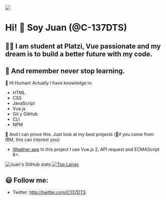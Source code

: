 ![](https://miro.medium.com/max/3200/1*OF0xEMkWBv-69zvmNs6RDQ.gif)
# Hi! 👋 Soy Juan  (@C-137DTS)
## 👨‍💻 I am student at Platzi, Vue passionate and my dream is to build a better future with my code. 
## 🚀 And remember never stop learning.

🤖 Hi Human! Actually I have knowledge in: 
* HTML
* CSS
* JavaScript
* Vue.js
* Git y GitHub
* CLI
* NPM

🧐 And I can prove this. Just look at my best projects (🤩if you come from IBM, this can interest you):

- [Weather app](https://github.com/C-137DTS/weatherApp "Weather app")
	In this project I use Vue.js 2, API request and ECMAScript 6+.





![Juan's GitHub stats](https://github-readme-stats.vercel.app/api?username=C-137DTS&hide=contribs,prs&theme=merko&show_icons=true) [![Top Langs](https://github-readme-stats.vercel.app/api/top-langs/?username=C-137DTS&layout=compact&theme=merko)](https://github.com/C-137DTS/github-readme-stats)

## 😃 Follow me:
*  Twitter: http://twitter.com/C137DTS 
